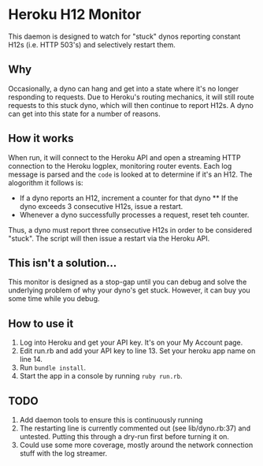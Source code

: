 # Heroku H12 Monitor

This daemon is designed to watch for "stuck" dynos reporting constant H12s (i.e. HTTP 503's) and selectively restart them.

## Why

Occasionally, a dyno can hang and get into a state where it's no longer responding to requests. Due to Heroku's routing mechanics, it will still route requests to this stuck dyno, which will then continue to report H12s. A dyno can get into this state for a number of reasons.

## How it works

When run, it will connect to the Heroku API and open a streaming HTTP connection to the Heroku logplex, monitoring router events. Each log message is parsed and the `code` is looked at to determine if it's an H12. The alogorithm it follows is:

  * If a dyno reports an H12, increment a counter for that dyno
  ** If the dyno exceeds 3 consecutive H12s, issue a restart.
  * Whenever a dyno successfully processes a request, reset teh counter.

Thus, a dyno must report three consecutive H12s in order to be considered "stuck". The script will then issue a restart via the Heroku API.

## This isn't a solution...

This monitor is designed as a stop-gap until you can debug and solve the underlying problem of why your dyno's get stuck. However, it can buy you some time while you debug.

## How to use it

1. Log into Heroku and get your API key. It's on your My Account page.
2. Edit run.rb and add your API key to line 13. Set your heroku app name on line 14.
3. Run `bundle install`.
4. Start the app in a console by running `ruby run.rb`.

## TODO

1. Add daemon tools to ensure this is continuously running
2. The restarting line is currently commented out (see lib/dyno.rb:37) and untested. Putting this through a dry-run first before turning it on.
3. Could use some more coverage, mostly around the network connection stuff with the log streamer.
